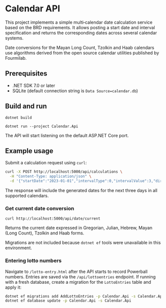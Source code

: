 # Calendar API

This project implements a simple multi‑calendar date calculation service based on the BRD requirements. It allows posting a start date and interval specification and returns the corresponding dates across several calendar systems.

Date conversions for the Mayan Long Count, Tzolkin and Haab calendars use
algorithms derived from the open source calendar utilities published by
Fourmilab.

## Prerequisites
- .NET SDK 7.0 or later
- SQLite (default connection string is `Data Source=calendar.db`)

## Build and run
```
dotnet build

dotnet run --project Calendar.Api
```
The API will start listening on the default ASP.NET Core port.

## Example usage
Submit a calculation request using `curl`:
```bash
curl -X POST http://localhost:5000/api/calculations \
  -H "Content-Type: application/json" \
  -d '{"startDate":"2023-01-01","intervalType":0,"intervalValue":3,"direction":0}'
```
The response will include the generated dates for the next three days in all supported calendars.

### Get current date conversion
```
curl http://localhost:5000/api/date/current
```
Returns the current date expressed in Gregorian, Julian, Hebrew, Mayan (Long Count),
Tzolkin and Haab forms.

Migrations are not included because `dotnet ef` tools were unavailable in this environment.

### Entering lotto numbers
Navigate to `/lotto-entry.html` after the API starts to record Powerball numbers.
Entries are saved via the `/api/lottoentries` endpoint. If running with a fresh
database, create a migration for the `LottoEntries` table and apply it:

```bash
dotnet ef migrations add AddLottoEntries -p Calendar.Api -s Calendar.Api
dotnet ef database update -p Calendar.Api -s Calendar.Api
```
